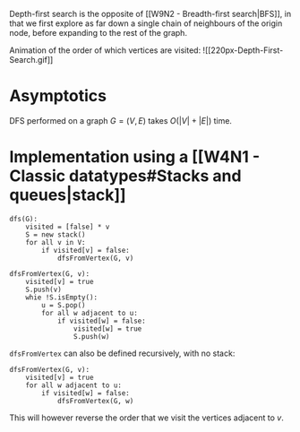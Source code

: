 Depth-first search is the opposite of [[W9N2 - Breadth-first search|BFS]], in that we first explore as far down a single chain of neighbours of the origin node, before expanding to the rest of the graph.

Animation of the order of which vertices are visited:
![[220px-Depth-First-Search.gif]]

# Asymptotics
DFS performed on a graph $G=(V,E)$ takes $O(|V|+|E|)$ time.

# Implementation using a [[W4N1 - Classic datatypes#Stacks and queues|stack]]
```
dfs(G):
	visited = [false] * v
	S = new stack()
	for all v in V:
		if visited[v] = false:
			dfsFromVertex(G, v)
```

```
dfsFromVertex(G, v):
	visited[v] = true
	S.push(v)
	whie !S.isEmpty():
		u = S.pop()
		for all w adjacent to u:
			if visited[w] = false:
				visited[w] = true
				S.push(w)
```

`dfsFromVertex` can also be defined recursively, with no stack:
```
dfsFromVertex(G, v):
	visited[v] = true
	for all w adjacent to u:
		if visited[w] = false:
			dfsFromVertex(G, w)
```
This will however reverse the order that we visit the vertices adjacent to $v$.